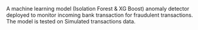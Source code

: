 A machine learning model (Isolation Forest & XG Boost) anomaly detector deployed to monitor incoming bank transaction for fraudulent transactions. The model is tested on Simulated transactions data.
